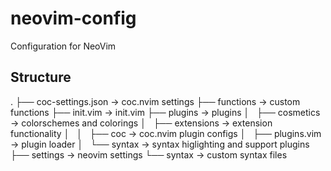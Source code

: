 # neovim-config
Configuration for NeoVim

## Structure
.
├── coc-settings.json -> coc.nvim settings
├── functions         -> custom functions
├── init.vim          -> init.vim
├── plugins           -> plugins
│   ├── cosmetics     -> colorschemes and colorings
│   ├── extensions    -> extension functionality
│   │   ├── coc       -> coc.nvim plugin configs
│   ├── plugins.vim   -> plugin loader
│   └── syntax        -> syntax higlighting and support plugins
├── settings          -> neovim settings
└── syntax            -> custom syntax files
